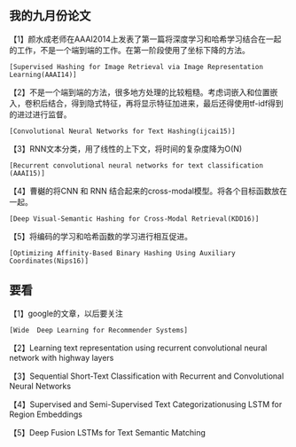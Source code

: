 ## 我的九月份论文

【1】颜水成老师在AAAI2014上发表了第一篇将深度学习和哈希学习结合在一起的工作，不是一个端到端的工作。在第一阶段使用了坐标下降的方法。

    [Supervised Hashing for Image Retrieval via Image Representation Learning(AAAI14)]
    
【2】不是一个端到端的方法，很多地方处理的比较粗糙。考虑词嵌入和位置嵌入，卷积后结合，得到隐式特征，再将显示特征加进来，最后还得使用tf-idf得到的进过进行监督。

    [Convolutional Neural Networks for Text Hashing(ijcai15)]
    
【3】RNN文本分类，用了线性的上下文，将时间的复杂度降为O(N)

    [Recurrent convolutional neural networks for text classification (AAAI15)]
    
【4】曹樾的将CNN 和 RNN 结合起来的cross-modal模型。将各个目标函数放在一起。

    [Deep Visual-Semantic Hashing for Cross-Modal Retrieval(KDD16)]
    
【5】将编码的学习和哈希函数的学习进行相互促进。

    [Optimizing Affinity-Based Binary Hashing Using Auxiliary Coordinates(Nips16)]
 
## 要看
【1】google的文章，以后要关注

    [Wide  Deep Learning for Recommender Systems]
【2】Learning text representation using recurrent convolutional neural network with highway layers

【3】Sequential Short-Text Classification with Recurrent and Convolutional Neural Networks

【4】Supervised and Semi-Supervised Text Categorizationusing LSTM for Region Embeddings

【5】Deep Fusion LSTMs for Text Semantic Matching

